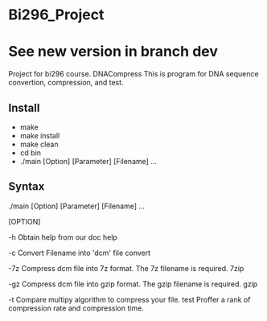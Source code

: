# Bi296_Project
# See new version in branch dev
Project for bi296 course.
DNACompress
This is program for DNA sequence convertion, compression, and test.


## Install 

  * make
  * make install
  * make clean
  * cd bin
  * ./main [Option] [Parameter] [Filename] ...

## Syntax

  ./main [Option] [Parameter] [Filename] ...

[OPTION]

  -h      Obtain help from our doc
   help

  -c	  Convert Filename into 'dcm' file
   convert
          
  -7z     Compress dcm file into 7z format. The 7z filename is required.
   7zip
  
  -gz     Compress dcm file into gzip format. The gzip filename is required.
   gzip 

  -t      Compare multipy algorithm to compress your file. 
   test   Proffer a rank of compression rate and compression time.
  
